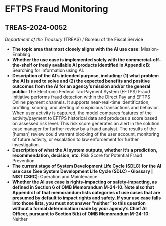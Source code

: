 # EFTPS Fraud Monitoring
## TREAS-2024-0052
_Department of the Treasury_ (TREAS) / Bureau of the Fiscal Service


+ **The topic area that most closely aligns with the AI use case**: Mission-Enabling
+ **Whether the use case is implemented solely with the commercial-off-the-shelf or freely available AI products identified in Appendix B**: Searching for information using AI.
+ **Description of the AI’s intended purpose, including: (1) what problem the AI is used to solve and (2) the expected benefits and positive outcomes from the AI for an agency’s mission and/or the general public**: The Electronic Federal Tax Payment System (EFTPS) Fraud Initiative performs fraud detection within the Direct Pay and EFTPS Online payment channels. It supports near-real-time identification, profiling, scoring, and alerting of suspicious transactions and behavior. When user activity is captured, the model compares features of the activity/payment to EFTPS historical data and produces a score based on assessed risk level. This risk score generates an alert in the solution case manager for further review by a fraud analyst. The results of the [human] review could warrant blocking of the user account, monitoring of future activity, or escalation to law enforcement for further investigation.
+ **Description of what the AI system outputs, whether it’s a prediction, recommendation, decision, etc**: Risk Score for Potential Fraud Prevention
+ **The current stage of System Development Life Cycle (SDLC) for the AI use case (See System Development Life Cycle (SDLC) - Glossary | NIST CSRC)**: Operation and Maintenance
+ **Whether the AI use case is rights-impacting or safety-impacting, as defined in Section 6 of OMB Memorandum M-24-10. Note also that Appendix I of that memorandum lists categories of use cases that are presumed by default to impact rights and safety. If your use case falls into those lists, you must not answer “neither” to this question without a formal determination made by your agency’s Chief AI Officer, pursuant to Section 5(b) of OMB Memorandum M-24-10**: Neither
